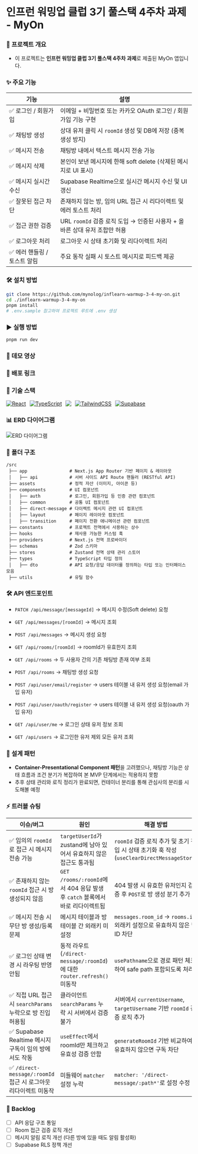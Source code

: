 # 인프런 워밍업 클럽 3기 풀스택 4주차 과제 - MyOn

### 📌 프로젝트 개요

- 이 프로젝트는 **인프런 워밍업 클럽 3기 풀스택 4주차 과제**로 제출된 MyOn 앱입니다.

### ✨ 주요 기능

| 기능                         | 설명                                                                       |
| ---------------------------- | -------------------------------------------------------------------------- |
| ✅ 로그인 / 회원가입         | 이메일 + 비밀번호 또는 카카오 OAuth 로그인 / 회원가입 기능 구현            |
| ✅ 채팅방 생성               | 상대 유저 클릭 시 `roomId` 생성 및 DB에 저장 (중복 생성 방지)              |
| ✅ 메시지 전송               | 채팅방 내에서 텍스트 메시지 전송 가능                                      |
| ✅ 메시지 삭제               | 본인이 보낸 메시지에 한해 soft delete (삭제된 메시지로 UI 표시)            |
| ✅ 메시지 실시간 수신        | Supabase Realtime으로 실시간 메시지 수신 및 UI 갱신                        |
| ✅ 잘못된 접근 차단          | 존재하지 않는 방, 임의 URL 접근 시 리다이렉트 및 에러 토스트 처리          |
| ✅ 접근 권한 검증            | URL `roomId` 검증 로직 도입 → 인증된 사용자 + 올바른 상대 유저 조합만 허용 |
| ✅ 로그아웃 처리             | 로그아웃 시 상태 초기화 및 리다이렉트 처리                                 |
| ✅ 에러 핸들링 / 토스트 알림 | 주요 동작 실패 시 토스트 메시지로 피드백 제공                              |

### 🛠️ 설치 방법

```bash
git clone https://github.com/mynolog/inflearn-warmup-3-4-my-on.git
cd ./inflearn-warmup-3-4-my-on
pnpm install
# .env.sample 참고하여 프로젝트 루트에 .env 생성
```

### ▶️ 실행 방법

```bash
pnpm run dev
```

### 🎥 데모 영상

<!-- #### 👉 [유튜브 링크](https://www.youtube.com/watch?v=o5BwgEixAbE)

[![유튜브 썸네일](https://img.youtube.com/vi/o5BwgEixAbE/0.jpg)](https://www.youtube.com/watch?v=o5BwgEixAbE) -->

### 🚀 배포 링크

### 🧳 기술 스택

<p style="display: flex; gap: 10px;">
  <a href="https://nextjs.org/">
    <img src="https://skillicons.dev/icons?i=nextjs" alt="React" />
  </a>
  <a href="https://www.typescriptlang.org/">
    <img src="https://skillicons.dev/icons?i=ts" alt="TypeScript" />
  </a>
  <a href="https://tanstack.com/query/v5/docs/framework/react/overview">
  <img
      src="https://go-skill-icons.vercel.app/api/icons?i=reactquery"
    />
  </a>
  <a href="https://tailwindcss.com/">
    <img src="https://skillicons.dev/icons?i=tailwind" alt="TailwindCSS" />
  </a>
  <a href="https://supabase.com/">
    <img src="https://skillicons.dev/icons?i=supabase" alt="Supabase" />
  </a>
</p>

### 📊 ERD 다이어그램

![ERD 다이어그램](https://gxzwdcgjtorzehmxxqar.supabase.co/storage/v1/object/public/myon//myon_erd.png)

### 📂 폴더 구조

```
/src
 ├── app                # Next.js App Router 기반 페이지 & 레이아웃
 │   ├── api            # 서버 사이드 API Route 핸들러 (RESTful API)
 ├── assets             # 정적 자산 (이미지, 아이콘 등)
 ├── components         # UI 컴포넌트
 │   ├── auth           # 로그인, 회원가입 등 인증 관련 컴포넌트
 │   ├── common         # 공통 UI 컴포넌트
 │   ├── direct-message # 다이렉트 메시지 관련 UI 컴포넌트
 │   ├── layout         # 페이지 레이아웃 컴포넌트
 │   ├── transition     # 페이지 전환 애니메이션 관련 컴포넌트
 ├── constants          # 프로젝트 전역에서 사용하는 상수
 ├── hooks              # 재사용 가능한 커스텀 훅
 ├── providers          # Next.js 전역 프로바이더
 ├── schemas            # Zod 스키마
 ├── stores             # Zustand 전역 상태 관리 스토어
 ├── types              # TypeScript 타입 정의
 │   ├── dto            # API 요청/응답 데이터를 정의하는 타입 또는 인터페이스 모음
 ├── utils              # 유틸 함수
```

### 🛠 API 엔드포인트

- `PATCH /api/message/[messageId]` → 메시지 수정(Soft delete) 요청

- `GET /api/messages/[roomId]` → 메시지 조회

- `POST /api/messages` → 메시지 생성 요청

- `GET /api/rooms/[roomId]` → roomId가 유효한지 조회

- `GET /api/rooms` → 두 사용자 간의 기존 채팅방 존재 여부 조회
- `POST /api/rooms` → 채팅방 생성 요청

- `POST /api/user/email/register` → users 테이블 내 유저 생성 요청(email 가입 유저)
- `POST /api/user/oauth/register` → users 테이블 내 유저 생성 요청(oauth 가입 유저)
- `GET /api/user/me` → 로그인 상태 유저 정보 조회

- `GET /api/users` → 로그인한 유저 제외 모든 유저 조회

### 🎯 설계 패턴

- **Container-Presentational Component 패턴**을 고려했으나,
  채팅방 기능은 상태 흐름과 조건 분기가 복잡하여 본 MVP 단계에서는 적용하지 못함
- 추후 상태 관리와 로직 정리가 완료되면, 컨테이너 분리를 통해 관심사의 분리를 시도해볼 예정

### ⚡ 트러블 슈팅

| 이슈/버그                                                       | 원인                                                                         | 해결 방법                                                                                  |
| --------------------------------------------------------------- | ---------------------------------------------------------------------------- | ------------------------------------------------------------------------------------------ |
| ✅ 임의의 `roomId`로 접근 시 메시지 전송 가능                   | `targetUserId`가 zustand에 남아 있어서 유효하지 않은 접근도 통과됨           | `roomId` 검증 로직 추가 및 초기 진입 시 상태 초기화 훅 작성 (`useClearDirectMessageStore`) |
| ✅ 존재하지 않는 `roomId` 접근 시 방 생성되지 않음              | `GET /rooms/:roomId`에서 404 응답 발생 후 `catch` 블록에서 바로 리다이렉트됨 | 404 발생 시 유효한 유저인지 검증 후 `POST`로 방 생성 분기 추가                             |
| ✅ 메시지 전송 시 무단 방 생성/등록 문제                        | 메시지 테이블과 방 테이블 간 외래키 미설정                                   | `messages.room_id` → `rooms.id` 외래키 설정으로 유효하지 않은 방 ID 차단                   |
| ✅ 로그인 상태 변경 시 라우팅 반영 안됨                         | 동적 라우트(`/direct-message/:roomId`)에 대한 `router.refresh()` 미동작      | `usePathname`으로 경로 패턴 체크하여 safe path 포함되도록 처리                             |
| ✅ 직접 URL 접근 시 `searchParams` 누락으로 방 진입 허용됨      | 클라이언트 `searchParams` 누락 시 서버에서 검증 불가                         | 서버에서 `currentUsername`, `targetUsername` 기반 `roomId` 검증 로직 추가                  |
| ✅ Supabase Realtime 메시지 구독이 임의 방에서도 작동           | `useEffect`에서 roomId만 체크하고 유효성 검증 안함                           | `generateRoomId` 기반 비교하여 유효하지 않으면 구독 차단                                   |
| ✅ `/direct-message/:roomId` 접근 시 로그아웃 리다이렉트 미동작 | 미들웨어 `matcher` 설정 누락                                                 | `matcher: '/direct-message/:path*'`로 설정 수정                                            |

### 📌 Backlog

- [ ] API 응답 구조 통일
- [ ] Room 접근 검증 로직 개선
- [ ] 메시지 알림 로직 개선 (다른 방에 있을 때도 알림 활성화)
- [ ] Supabase RLS 정책 개선
